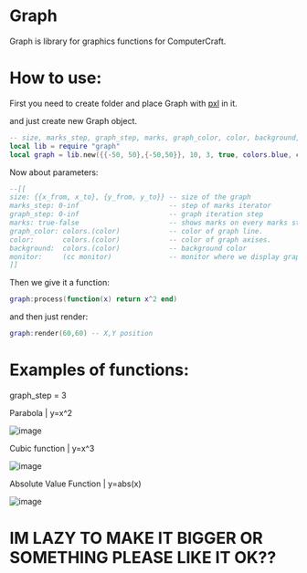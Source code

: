 # Graph
Graph is library for graphics functions for ComputerCraft.

# How to use:
First you need to create folder and place Graph with [pxl](https://github.com/4x4x8/pxl) in it.


and just create new Graph object.
```lua
-- size, marks_step, graph_step, marks, graph_color, color, background, monitor
local lib = require "graph"
local graph = lib.new({{-50, 50},{-50,50}}, 10, 3, true, colors.blue, colors.white, colors.black, term)
```

Now about parameters:
```lua
--[[
size: {{x_from, x_to}, {y_from, y_to}} -- size of the graph
marks_step: 0-inf                      -- step of marks iterator
graph_step: 0-inf                      -- graph iteration step
marks: true-false                      -- shows marks on every marks step iterator
graph_color: colors.(color)            -- color of graph line.
color:       colors.(color)            -- color of graph axises.
background:  colors.(color)            -- background color
monitor:     (cc monitor)              -- monitor where we display graphic.
]]
```

Then we give it a function:
```lua
graph:process(function(x) return x^2 end)
```
and then just render:
```lua
graph:render(60,60) -- X,Y position
```

# Examples of functions:
graph_step = 3

Parabola | y=x^2

![image](https://user-images.githubusercontent.com/83549287/202788536-5b7e5559-be3b-49f5-bdbc-a180b7419c08.png)

Cubic function | y=x^3

![image](https://user-images.githubusercontent.com/83549287/202788929-f1f63cab-51f1-447b-8f5a-14d1f6558301.png)

Absolute Value Function | y=abs(x)

![image](https://user-images.githubusercontent.com/83549287/202789064-b2b16a94-e84d-4b18-99d8-a4b6fcb0d90d.png)


# IM LAZY TO MAKE IT BIGGER OR SOMETHING PLEASE LIKE IT OK??
